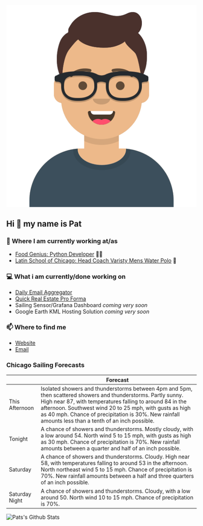 [![Social banner for p-j-falconer](https://raw.githubusercontent.com/P-J-FALCONER/P-J-FALCONER/master/assets/avataaars.svg)](https://patfalconer.com/)
## Hi :wave: my name is Pat

### 💼 Where I am currently working at/as
- [Food Genius: Python Developer](https://getfoodgenius.com/) 🍔🐍
- [Latin School of Chicago: Head Coach Varisty Mens Water Polo](https://www.latinschool.org/) 🤽


### 💻 What i am currently/done working on
 - [Daily Email Aggregator](https://github.com/P-J-FALCONER/dott_daily_mail)
 - [Quick Real Estate Pro Forma](https://github.com/P-J-FALCONER/henry)
 - Sailing Sensor/Grafana Dashboard *coming very soon*
 - Google Earth KML Hosting Solution *coming very soon*

### 📫 Where to find me
 - [Website](https://patfalconer.com/)
 - [Email](mailto:patrick.j.falconer@gmail.com)


### Chicago Sailing Forecasts
|   | Forecast  |
|---|---|
| This Afternoon | Isolated showers and thunderstorms between 4pm and 5pm, then scattered showers and thunderstorms. Partly sunny. High near 87, with temperatures falling to around 84 in the afternoon. Southwest wind 20 to 25 mph, with gusts as high as 40 mph. Chance of precipitation is 30%. New rainfall amounts less than a tenth of an inch possible. |
| Tonight | A chance of showers and thunderstorms. Mostly cloudy, with a low around 54. North wind 5 to 15 mph, with gusts as high as 30 mph. Chance of precipitation is 70%. New rainfall amounts between a quarter and half of an inch possible. |
| Saturday | A chance of showers and thunderstorms. Cloudy. High near 58, with temperatures falling to around 53 in the afternoon. North northeast wind 5 to 15 mph. Chance of precipitation is 70%. New rainfall amounts between a half and three quarters of an inch possible. |
| Saturday Night | A chance of showers and thunderstorms. Cloudy, with a low around 50. North wind 10 to 15 mph. Chance of precipitation is 70%. |

![Pats's Github Stats](https://github-readme-stats.vercel.app/api?username=p-j-falconer&show_icons=true&theme=radical)
